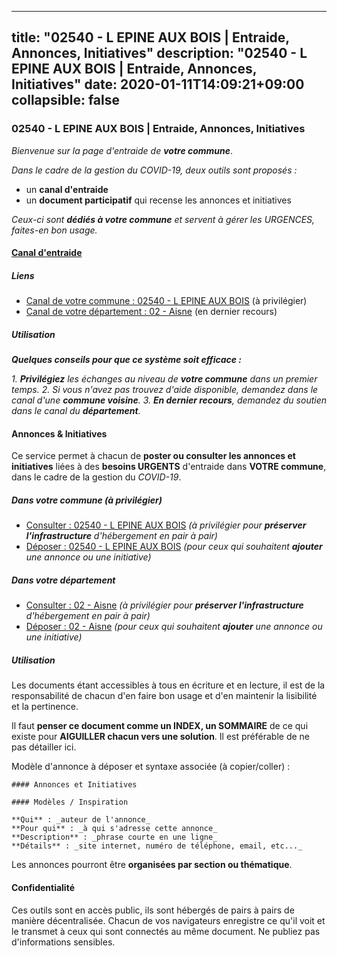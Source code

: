 
---
title: "02540 - L EPINE AUX BOIS | Entraide, Annonces, Initiatives"
description: "02540 - L EPINE AUX BOIS | Entraide, Annonces, Initiatives"
date: 2020-01-11T14:09:21+09:00
collapsible: false
---

### 02540 - L EPINE AUX BOIS | Entraide, Annonces, Initiatives

_Bienvenue sur la page d'entraide de **votre commune**_.

_Dans le cadre de la gestion du COVID-19, deux outils sont proposés :_

- un **canal d'entraide**
- un **document participatif** qui recense les annonces et initiatives

_Ceux-ci sont **dédiés à votre commune** et servent à gérer les URGENCES, faites-en bon usage._

#### [Canal d'entraide](https://entraide.stopcoronavirus.tech/#/channel/02540_l-epine-aux-bois)

##### Liens

- [Canal de votre commune : 02540 	- L EPINE AUX BOIS](https://entraide.stopcoronavirus.tech/#/channel/02540_l-epine-aux-bois) (à privilégier)
- [Canal de votre département : 02 	- Aisne](https://entraide.stopcoronavirus.tech/#/channel/02_aisne) (en dernier recours)

##### Utilisation

_**Quelques conseils pour que ce système soit efficace :**_

_1. **Privilégiez** les échanges au niveau de **votre commune** dans un premier temps._
_2. Si vous n'avez pas trouvez d'aide disponible, demandez dans le canal d'une **commune voisine**._
_3. **En dernier recours**, demandez du soutien dans le canal du **département**._

#### Annonces & Initiatives


Ce service permet à chacun de **poster ou consulter les annonces et initiatives** liées à des **besoins
URGENTS** d'entraide dans **VOTRE commune**, dans le cadre de la gestion du _COVID-19_.

##### Dans votre commune (à privilégier)

- [Consulter : 02540 	- L EPINE AUX BOIS](https://docs.stopcoronavirus.tech/r/markdown/02540_l-epine-aux-bois/4XTTMHYEtw31xVRXDEb1DWpYiHfyj9yCb5adgarFRAx7YkzwV) _(à privilégier pour **préserver l'infrastructure** d'hébergement en pair à pair)_
- [Déposer : 02540 	- L EPINE AUX BOIS](https://docs.stopcoronavirus.tech/w/markdown/02540_l-epine-aux-bois/4XTTMHYEtw31xVRXDEb1DWpYiHfyj9yCb5adgarFRAx7YkzwV-K3TgTnmdJ6ngewg9rQDuMB2ZzGnK5soJLBKvgVSoeHEmGWRuGU75Dv5UuS5Ak2BxZ46Qs63uwYFY3k8k51H2kpD1ketGbvABEF2sJRB4ENCsYmDhw4EFC8qjAy82UupULpnCjqWK) _(pour ceux qui souhaitent **ajouter** une annonce ou une initiative)_

##### Dans votre département

- [Consulter : 02 	- Aisne](https://docs.stopcoronavirus.tech/r/markdown/02_aisne/4XTTM5hFUFHgngNKNLmJx4D214yxbqpj2EXK5CBjZ5LZF3zAf) _(à privilégier pour **préserver l'infrastructure** d'hébergement en pair à pair)_
- [Déposer : 02 	- Aisne](https://docs.stopcoronavirus.tech/w/markdown/02_aisne/4XTTM5hFUFHgngNKNLmJx4D214yxbqpj2EXK5CBjZ5LZF3zAf-K3TgUfAP6D753WPagZBnpcFgyCUpnZXNhrQsKU6J8qon6wxmFCHD5kB3GMzCYyJmAGHN58p9qgKDhnEgSAuHEK3wjVXSJoUkHyn6Vb7T2aNZ2y6ez5BMkQCEQxoUkfyK9J3TXU3M) _(pour ceux qui souhaitent **ajouter** une annonce ou une initiative)_


##### Utilisation

Les documents étant accessibles à tous en écriture et en lecture, il est de la
responsabilité de chacun d'en faire bon usage et d'en maintenir la lisibilité
et la pertinence.

Il faut **penser ce document comme un INDEX, un SOMMAIRE** de ce qui existe
pour **AIGUILLER chacun vers une solution**. Il est préférable de ne pas détailler ici.

Modèle d'annonce à déposer et syntaxe associée (à copier/coller) :

    #### Annonces et Initiatives

    #### Modèles / Inspiration

    **Qui** : _auteur de l'annonce_
    **Pour qui** : _à qui s'adresse cette annonce_
    **Description** : _phrase courte en une ligne_
    **Détails** : _site internet, numéro de téléphone, email, etc..._


Les annonces pourront être **organisées par section ou thématique**.

#### Confidentialité

Ces outils sont en accès public, ils sont hébergés de pairs à pairs de manière décentralisée.
Chacun de vos navigateurs enregistre ce qu'il voit et le transmet à ceux qui sont connectés au même document.
Ne publiez pas d'informations sensibles.
